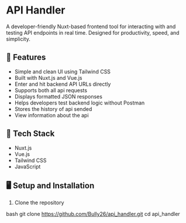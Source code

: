 # API Handler

A developer-friendly Nuxt-based frontend tool for interacting with and testing API endpoints in real time. Designed for productivity, speed, and simplicity.

## 🚀 Features

- Simple and clean UI using Tailwind CSS
- Built with Nuxt.js and Vue.js
- Enter and hit backend API URLs directly
- Supports both all api requests
- Displays formatted JSON responses
- Helps developers test backend logic without Postman
- Stores the history of api sended
- View information about the api
  

## 🧰 Tech Stack

- Nuxt.js
- Vue.js
- Tailwind CSS
- JavaScript

## 🖥️ Setup and Installation

1. Clone the repository

bash
git clone https://github.com/Bully26/api_handler.git
cd api_handler
